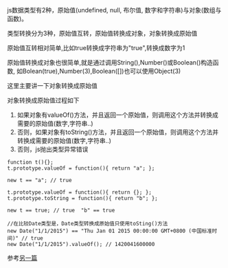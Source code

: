 js数据类型有2种，原始值(undefined, null, 布尔值, 数字和字符串)与对象(数组与函数)。

类型转换分为3种，原始值互转，原始值转换成对象，对象转换成原始值

原始值互转相对简单,比如true转换成字符串为"true",转换成数字为1

原始值转换成对象也很简单,就是通过调用String(),Number()或Boolean()构造函数, 如Bolean(true),Number(3),Boolean([])也可以使用Object(3)

这里主要讲一下对象转换成原始值

对象转换成原始值过程如下
1. 如果对象有valueOf()方法，并且返回一个原始值，则调用这个方法并转换成需要的原始值(数字,字符串..)
2. 否则，如果对象有toString()方法，并且返回一个原始值，则调用这个方法并转换成需要的原始值(数字,字符串..)
3. 否则，js抛出类型异常错误


```
function t(){};
t.prototype.valueOf = function(){ return "a"; };

new t == "a"; // true

t.prototype.valueOf = function(){ return {}; };
t.prototype.toString = function(){ return "b"; };

new t == true; // true  "b" == true

//在比较Date类型是，Date类型转换成原始值只使用toSting()方法
new Date("1/1/2015") == "Thu Jan 01 2015 00:00:00 GMT+0800 (中国标准时间)" // true
new Date("1/1/2015").valueOf(); // 1420041600000
```
参考[另一篇](http://renjm.com/blog/12)